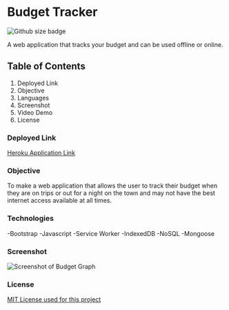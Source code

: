 # Budget Tracker
![Github size badge](https://img.shields.io/github/languages/top/spencer-alan/express-note-taker)

A web application that tracks your budget and can be used offline or online.

## Table of Contents

1. Deployed Link
2. Objective
3. Languages
4. Screenshot
5. Video Demo
6. License

### Deployed Link

[Heroku Application Link](https://evening-island-84319.herokuapp.com/)

### Objective
To make a web application that allows the user to track their budget when they are on trips or out for a night on the town and may not have the best internet access available at all times.

### Technologies

-Bootstrap
-Javascript
-Service Worker
-IndexedDB
-NoSQL
-Mongoose

### Screenshot

![Screenshot of Budget Graph](../blob/master/public/assets/images/screenshots/pwaBudgetScreenshot.png)

### License
[MIT License used for this project](../blob/master/LICENSE)

